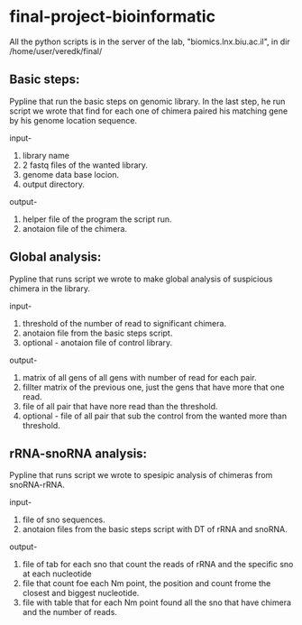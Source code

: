 # final-project-bioinformatic

All the python scripts is in the server of the lab, "biomics.lnx.biu.ac.il", in dir /home/user/veredk/final/

## Basic steps:

Pypline that run the basic steps on genomic library. In the last step, he run script we wrote that find for each one of chimera paired his matching gene
by his genome location sequence.

input-
1. library name
2. 2 fastq files of the wanted library.
3. genome data base locion.
4. output directory.

output-
1. helper file of the program the script run.
2. anotaion file of the chimera.


## Global analysis:

Pypline that runs script we wrote to make global analysis of  suspicious chimera in the library.

input-
1. threshold of the number of read to significant chimera.
2. anotaion file from the basic steps script.
3. optional - anotaion file of control library.

output-
1. matrix of all gens of all gens with number of read for each pair.
2. fillter matrix of the previous one, just the gens that have more that one read.
3. file of all pair that have nore read than the threshold.
4. optional - file of all pair that sub the control from the wanted more than threshold.

## rRNA-snoRNA analysis:

Pypline that runs script we wrote to spesipic analysis of chimeras from  snoRNA-rRNA.

input-
1. file of sno sequences.
2. anotaion files from the basic steps script with DT of rRNA and snoRNA.

output-
1. file of tab for each sno that count the reads of rRNA and the specific sno at each nucleotide
2. file that count foe each Nm point, the position and count frome the closest and biggest nucleotide.
3. file with table that for each Nm point found all the sno that have chimera and the number of reads.
